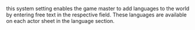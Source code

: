 this system setting enables the game master to add languages to the world by entering free text in the respective field. These languages are available on each actor sheet in the language section.